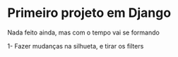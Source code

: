 # Primeiro projeto em Django


Nada feito ainda, mas com o tempo vai se formando

1- Fazer mudanças na silhueta, e tirar os filters
